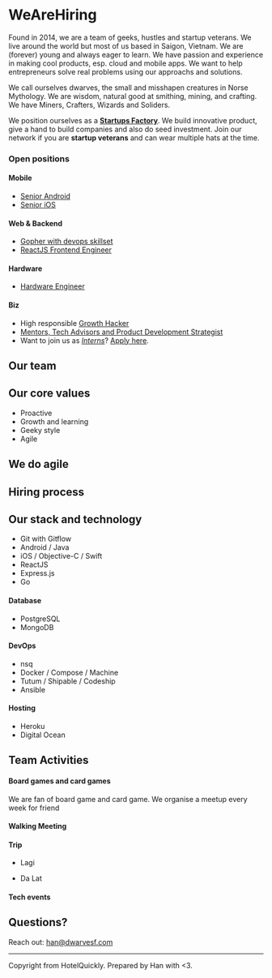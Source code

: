 # WeAreHiring

Found in 2014, we are a team of geeks, hustles and startup veterans. We live around the world but most of us based in Saigon, Vietnam. We are (forever) young and always eager to learn. We have passion and experience in making cool products, esp. cloud and mobile apps. We want to help entrepreneurs solve real problems using our approachs and solutions.

We call ourselves dwarves, the small and misshapen creatures in Norse Mythology. We are wisdom, natural good at smithing, mining, and crafting. We have Miners, Crafters, Wizards and Soliders.

We position ourselves as a [**Startups Factory**](http://venturebeat.com/2015/01/18/how-venture-builders-are-changing-the-startup-model/). We build innovative product, give a hand to build companies and also do seed investment. Join our network if you are **startup veterans** and can wear multiple hats at the time. 

### Open positions

#### Mobile

- [Senior Android](/open-positions/Android.md)
- [Senior iOS](/open-positions/iOS.md)

#### Web & Backend

- [Gopher with devops skillset](/open-positions/Golang.md)
- [ReactJS Frontend Engineer](/open-positions/Frontend.md)

#### Hardware

- [Hardware Engineer](/open-positions/Hardware.md)

#### Biz

- High responsible [Growth Hacker](/open-positions/GrowthHacker.md)
- [Mentors, Tech Advisors and Product Development Strategist](/open-positions/Mentor.md)
- Want to join us as [_Interns_](/open-positions/Intern.md)? [Apply here](#).

## Our team



## Our core values

- Proactive
- Growth and learning
- Geeky style
- Agile

## We do agile

<Blog>

## Hiring process

## Our stack and technology

- Git with Gitflow
- Android / Java
- iOS / Objective-C / Swift
- ReactJS
- Express.js
- Go

#### Database

- PostgreSQL
- MongoDB

#### DevOps

- nsq
- Docker / Compose / Machine
- Tutum / Shipable / Codeship
- Ansible

#### Hosting

- Heroku
- Digital Ocean

## Team Activities

#### Board games and card games

We are fan of board game and card game. We organise a meetup every week for friend

#### Walking Meeting

#### Trip

- Lagi

- Da Lat

#### Tech events

## Questions?

Reach out: han@dwarvesf.com

------

Copyright from HotelQuickly. Prepared by Han with <3.